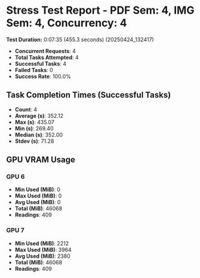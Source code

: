 # Stress Test Report - PDF Sem: 4, IMG Sem: 4, Concurrency: 4

**Test Duration:** 0:07:35 (455.3 seconds) (20250424_132417)

- **Concurrent Requests**: 4
- **Total Tasks Attempted**: 4
- **Successful Tasks**: 4
- **Failed Tasks**: 0
- **Success Rate**: 100.0%

## Task Completion Times (Successful Tasks)

- **Count**: 4
- **Average (s)**: 352.12
- **Max (s)**: 435.07
- **Min (s)**: 269.40
- **Median (s)**: 352.00
- **Stdev (s)**: 71.28

## GPU VRAM Usage

### GPU 6

- **Min Used (MiB)**: 0
- **Max Used (MiB)**: 0
- **Avg Used (MiB)**: 0
- **Total (MiB)**: 46068
- **Readings**: 409

### GPU 7

- **Min Used (MiB)**: 2212
- **Max Used (MiB)**: 3964
- **Avg Used (MiB)**: 2380
- **Total (MiB)**: 46068
- **Readings**: 409


